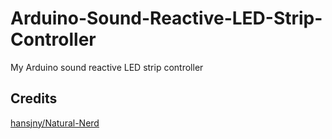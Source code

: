 # Arduino-Sound-Reactive-LED-Strip-Controller
My Arduino sound reactive LED strip controller

## Credits
[hansjny/Natural-Nerd](https://github.com/hansjny/Natural-Nerd/blob/master/arduino/soundsread2/sound_reactive.ino)
